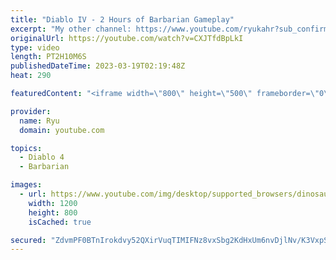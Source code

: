 ```yaml
---
title: "Diablo IV - 2 Hours of Barbarian Gameplay"
excerpt: "My other channel: https://www.youtube.com/ryukahr?sub_confirmation=1 My other other channel: ..."
originalUrl: https://youtube.com/watch?v=CXJTfdBpLkI
type: video
length: PT2H10M6S
publishedDateTime: 2023-03-19T02:19:48Z
heat: 290

featuredContent: "<iframe width=\"800\" height=\"500\" frameborder=\"0\" src=\"https://www.youtube.com/embed/CXJTfdBpLkI\" allow=\"accelerometer; autoplay; encrypted-media; gyroscope; picture-in-picture\" allowfullscreen></iframe>"

provider:
  name: Ryu
  domain: youtube.com

topics:
  - Diablo 4
  - Barbarian

images:
  - url: https://www.youtube.com/img/desktop/supported_browsers/dinosaur.png
    width: 1200
    height: 800
    isCached: true

secured: "ZdvmPF0BTnIrokdvy52QXirVuqTIMIFNz8vxSbg2KdHxUm6nvDjlNv/K3VxpSmBqGfB77DbfNXok8QXQW6xai9Yb36XQuUYqV8mRs0M6Ydiu0HOKXAQczKFn7ABkDtatzA8efrJz4g3QCVWDod6M3h2sFj2clNJ7Z8lYOSowkzLUxs30yll+T4iUmh2zAodBYezBlmt5AEBoJU22hpcQQmp/voJ9scVNAmXIfPA1NGyxkOaTpn61IAK9fEoMWJelLaaNzbMrze9RS0JK1LGVt0MUPii24RXjUrBQ6FUiZBbHwXetjUh5ZOQoMF+0aCAr4qwyU2da2tF5PmAGHIUPhA2T7zFRBRW6JcA8Dk4wjg2DVDhGbgA2XUbaz/IyXGkxDQHOqwQsrvZmb4DrSINvtg==;+KsVtWNxy1U/NIhf5PNFgg=="
---
```


